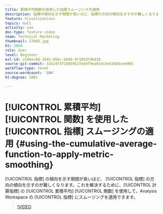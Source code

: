 ```yaml
---
title: 累積平均関数を使用した指標スムージングの適用
description: 指標の傾向を示す期間が長いほど、指標の方向の傾向を示すのが難しくなります。これを解決するために、計算指標の累積平均関数を使用して、Analysis Workspace の指標にスムージングを適用できます。
feature: Visualizations
topics: null
activity: use
doc-type: feature video
team: Technical Marketing
thumbnail: 27068.jpg
kt: 2854
role: User
level: Beginner
exl-id: c5d6ec8d-3d45-45bc-b690-97185d74bd18
source-git-commit: 32424f3f2b05952fe4df9ea91dcbe51684cee905
workflow-type: tm+mt
source-wordcount: '104'
ht-degree: 100%

---
```


# [!UICONTROL 累積平均] [!UICONTROL 関数] を使用した [!UICONTROL 指標] スムージングの適用 {#using-the-cumulative-average-function-to-apply-metric-smoothing}

[!UICONTROL 指標] の傾向を示す期間が長いほど、 [!UICONTROL 指標] の方向の傾向を示すのが難しくなります。これを解決するために、[!UICONTROL 計算指標] の [!UICONTROL 累積平均] [!UICONTROL 関数] を使用して、Analysis Workspace の [!UICONTROL 指標] にスムージングを適用できます。

>[!VIDEO](https://video.tv.adobe.com/v/27068/?quality=9)
